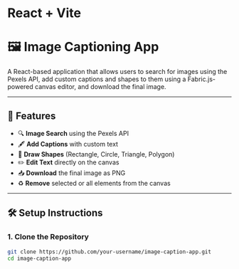 # React + Vite


# 🖼️ Image Captioning App

A React-based application that allows users to search for images using the Pexels API, add custom captions and shapes to them using a Fabric.js-powered canvas editor, and download the final image.

---

## 🚀 Features

- 🔍 **Image Search** using the Pexels API  
- 🖋️ **Add Captions** with custom text  
- 🎨 **Draw Shapes** (Rectangle, Circle, Triangle, Polygon)  
- ✏️ **Edit Text** directly on the canvas  
- 📥 **Download** the final image as PNG  
- ♻️ **Remove** selected or all elements from the canvas

---

## 🛠️ Setup Instructions

### 1. Clone the Repository

```bash
git clone https://github.com/your-username/image-caption-app.git
cd image-caption-app
